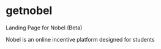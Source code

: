 # getnobel
Landing Page for Nobel (Beta)

Nobel is an online incentive platform designed for students
